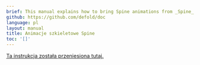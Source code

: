 ```yaml
---
brief: This manual explains how to bring Spine animations from _Spine_ into Defold.
github: https://github.com/defold/doc
language: pl
layout: manual
title: Animacje szkieletowe Spine
toc: '[]'
---
```


[Ta instrukcja została przeniesiona tutaj.](/extension-spine)